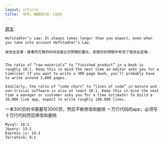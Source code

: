 ```yaml
---
layout: article
title:  写作，编程的10：1法则
---
```


[原文](https://www.ybrikman.com/writing/2018/08/12/the-10-to-1-rule-of-writing-and-programming/)


```
Hofstadter’s Law: It always takes longer than you expect, even when you take into account Hofstadter’s Law.
```

```
侯世达定律：做事所花费的时间总是比你预期的要长，即使你的预期中考虑了侯世达定律。
```

```

The ratio of “raw materials” to “finished product” in a book is roughly 10:1. Keep this in mind the next time an editor asks you for a timeline! If you want to write a 300 page book, you’ll probably have to write around 3,000 pages.

Similarly, the ratio of “code churn” to “lines of code” in mature and non-trivial software is also at least 10:1. Keep this in mind the next time a manager or customer asks you for a time estimate! To build a 10,000 line app, expect to write roughly 100,000 lines.

```

一本300页的书需要写3000页，然后不断修改和删除
一万行代码的app，必须写十万行代码然后修改和删除

```
Mysql: 16:1
Jquery: 15:1
Express.js: 14:1
Terraform: 9:1
```